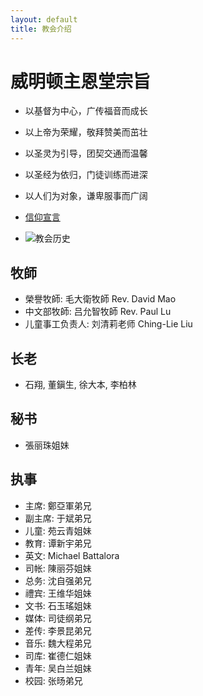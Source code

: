 ```yaml
---
layout: default
title: 教会介绍
---
```



威明顿主恩堂宗旨
========================

 * 以基督为中心，广传福音而成长
 * 以上帝为荣耀，敬拜赞美而茁壮
 * 以圣灵为引导，团契交通而温馨
 * 以圣经为依归，门徒训练而进深
 * 以人们为对象，谦卑服事而广阔

 * [信仰宣言]()
 * ![教会历史]()

牧師
-----

 * 榮譽牧師: 毛大衛牧師 Rev. David Mao
 * 中文部牧師: 吕允智牧師 Rev. Paul Lu
 * 儿童事工负责人: 刘清莉老师 Ching-Lie Liu


长老
-----

 * 石翔, 董鎭生, 徐大本, 李柏林 

秘书
-----

 * 張丽珠姐妹

执事
-----

 * 主席: 鄭亞軍弟兄
 * 副主席: 于斌弟兄
 * 儿童: 苑云青姐妹
 * 教育: 谭新宇弟兄
 * 英文: Michael Battalora
 * 司帐: 陳丽芬姐妹
 * 总务: 沈自强弟兄
 * 禮宾: 王维华姐妹
 * 文书: 石玉瑤姐妹
 * 媒体: 司徒纲弟兄
 * 差传: 李景昆弟兄
 * 音乐: 魏大程弟兄
 * 司库: 崔德仁姐妹
 * 青年: 吴白兰姐妹
 * 校园: 张旸弟兄
